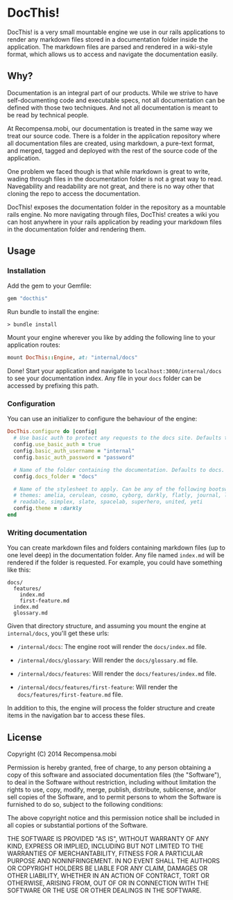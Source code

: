 # DocThis!

DocThis! is a very small mountable engine we use in our rails applications to
render any markdown files stored in a documentation folder inside the
application. The markdown files are parsed and rendered in a wiki-style format,
which allows us to access and navigate the documentation easily.

## Why?

Documentation is an integral part of our products. While we strive to have
self-documenting code and executable specs, not all documentation can be
defined with those two techniques. And not all documentation is meant to be
read by technical people.

At Recompensa.mobi, our documentation is treated in the same way we treat our
source code. There is a folder in the application repository where all
documentation files are created, using markdown, a pure-text format, and
merged, tagged and deployed with the rest of the source code of the
application.

One problem we faced though is that while markdown is great to write, wading
through files in the documentation folder is not a great way to read.
Navegability and readability are not great, and there is no way other that
cloning the repo to access the documentation.

DocThis! exposes the documentation folder in the repository as a mountable
rails engine. No more navigating through files, DocThis! creates a wiki you can
host anywhere in your rails application by reading your markdown files in the
documentation folder and rendering them.

## Usage

### Installation

Add the gem to your Gemfile:

~~~ruby
gem "docthis"
~~~

Run bundle to install the engine:

~~~
> bundle install
~~~

Mount your engine wherever you like by adding the following line to your
application routes:

~~~ruby
mount DocThis::Engine, at: "internal/docs"
~~~

Done! Start your application and navigate to `localhost:3000/internal/docs` to
see your documentation index. Any file in your `docs` folder can be accessed by
prefixing this path.

### Configuration

You can use an initializer to configure the behaviour of the engine:

~~~ruby
DocThis.configure do |config|
  # Use basic auth to protect any requests to the docs site. Defaults to false.
  config.use_basic_auth = true
  config.basic_auth_username = "internal"
  config.basic_auth_password = "password"

  # Name of the folder containing the documentation. Defaults to docs.
  config.docs_folder = "docs"

  # Name of the stylesheet to apply. Can be any of the following bootswatch
  # themes: amelia, cerulean, cosmo, cyborg, darkly, flatly, journal, lumen,
  # readable, simplex, slate, spacelab, superhero, united, yeti
  config.theme = :darkly
end
~~~

### Writing documentation

You can create markdown files and folders containing markdown files (up to one
level deep) in the documentation folder. Any file named `index.md` will be
rendered if the folder is requested. For example, you could have something like
this:

~~~
docs/
  features/
    index.md
    first-feature.md
  index.md
  glossary.md
~~~

Given that directory structure, and assuming you mount the engine at
`internal/docs`, you'll get these urls:

* `/internal/docs`: The engine root will render the `docs/index.md` file.

* `/internal/docs/glossary`: Will render the `docs/glossary.md` file.

* `/internal/docs/features`: Will render the `docs/features/index.md` file.

* `/internal/docs/features/first-feature`: Will render the
  `docs/features/first-feature.md` file.

In addition to this, the engine will process the folder structure and create
items in the navigation bar to access these files.

## License

Copyright (C) 2014 Recompensa.mobi


Permission is hereby granted, free of charge, to any person obtaining a copy of
this software and associated documentation files (the "Software"), to deal in
the Software without restriction, including without limitation the rights to
use, copy, modify, merge, publish, distribute, sublicense, and/or sell copies
of the Software, and to permit persons to whom the Software is furnished to do
so, subject to the following conditions:

The above copyright notice and this permission notice shall be included in all
copies or substantial portions of the Software.

THE SOFTWARE IS PROVIDED "AS IS", WITHOUT WARRANTY OF ANY KIND, EXPRESS OR
IMPLIED, INCLUDING BUT NOT LIMITED TO THE WARRANTIES OF MERCHANTABILITY,
FITNESS FOR A PARTICULAR PURPOSE AND NONINFRINGEMENT. IN NO EVENT SHALL THE
AUTHORS OR COPYRIGHT HOLDERS BE LIABLE FOR ANY CLAIM, DAMAGES OR OTHER
LIABILITY, WHETHER IN AN ACTION OF CONTRACT, TORT OR OTHERWISE, ARISING FROM,
OUT OF OR IN CONNECTION WITH THE SOFTWARE OR THE USE OR OTHER DEALINGS IN THE
SOFTWARE.

